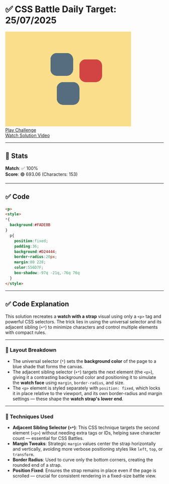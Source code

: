 # ✅ CSS Battle Daily Target: 25/07/2025

![Target](./images/25.png)  
[Play Challenge](https://cssbattle.dev/play/scEetXQ8lEIi272ZMtnD)  
[Watch Solution Video](https://youtube.com/shorts/qpHIYAbMcJQ)

---

## 🔢 Stats

**Match**: ✅ 100%  
**Score**: 🟢 693.06 (Characters: 153)

---

## ✅ Code

```html
<p>
<style>
*{
  background:#FADE8B
}
  p{
    position:fixed;
    padding:36;
    background:#D24444;
    border-radius:20px;
    margin:80 228;
    color:556D7F;
    box-shadow:-97q -21q,-76q 76q
  }
</style>
```

---

## ✅ Code Explanation

This solution recreates a **watch with a strap** visual using only a `<p>` tag and powerful CSS selectors. The trick lies in using the universal selector and its adjacent sibling (`+*`) to minimize characters and control multiple elements with compact rules.

---

### 🎯 Layout Breakdown

* The universal selector (`*`) sets the **background color** of the page to a blue shade that forms the canvas.
* The adjacent sibling selector (`+*`) targets the next element (the `<p>`), giving it a contrasting background color and positioning it to simulate the **watch face** using `margin`, `border-radius`, and size.
* The `<p>` element is styled separately with `position: fixed`, which locks it in place relative to the viewport, and its own border-radius and margin settings — these shape the **watch strap's lower end**.

---

### 🧠 Techniques Used

* **Adjacent Sibling Selector (`+*`)**: This CSS technique targets the second element (`<p>`) without needing extra tags or IDs, helping save character count — essential for CSS Battles.
* **Margin Tweaks**: Strategic `margin` values center the strap horizontally and vertically, avoiding more verbose positioning styles like `left`, `top`, or `transform`.
* **Border Radius**: Used to curve only the bottom corners, creating the rounded end of a strap.
* **Position Fixed**: Ensures the strap remains in place even if the page is scrolled — crucial for consistent rendering in a fixed-size battle view.